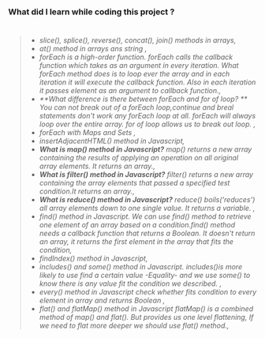 ### What did I learn while coding this project ?

> #
>
> - _slice(), splice(), reverse(), concat(), join() methods in arrays,_
> - _at() method in arrays ans string ,_
> - _forEach is a high-order function. forEach calls the callback function which takes as an argument in every iteration. What forEach method does is to loop ever the array and in each iteration it will execute the callback function. Also in each iteration it passes element as an argument to callback function.,_
> - _**What difference is there between forEach and for of loop? ** You can not break out of a forEach loop,continue and breal statements don't work any forEach loop at all. forEach will always loop over the entire array. for of loop allows us to break out loop. ,_
> - _forEach with Maps and Sets ,_
> - _insertAdjacentHTML() method in Javascript,_
> - _**What is map() method in Javascript?** map() returns a new array containing the results of applying an operation on all original array elements. It returns an array.,_
> - _**What is filter() method in Javascript?** filter() returns a new array containing the array elements that passed a specified test condition.It returns an array.,_
> - _**What is reduce() method in Javascript?** reduce() boils('reduces') all array elements down to one single value. It returns a variable. ,_
> - _find() method in Javascript. We can use find() method to retrieve one element of an array based on a condition.find() method needs a callback function that returns a Boolean. It doesn't return an array, it returns the first element in the array that fits the condition,_
> - _findIndex() method in Javascript,_
> - _includes() and some() method in Javascript. includes()is more likely to use find a certain value -Equality- and we use some() to know there is any value fit the condition we described. ,_
> - _every() method in Javascript check whether fits condition to every element in array and returns Boolean ,_
> - _flat() and flatMap() method in Javascript flatMap() is a combined method of map() and flat(). But provides us one level flattening, If we need to flat more deeper we should use flat() method.,_
>
> #
